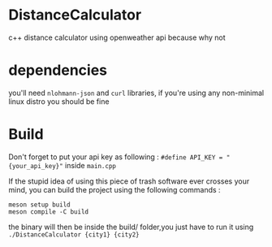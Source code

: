# DistanceCalculator

c++ distance calculator using openweather api because why not
# dependencies
you'll need ``nlohmann-json`` and ``curl`` libraries, if you're using any non-minimal linux distro you should be fine
# Build
Don't forget to put your api key as following : ``#define API_KEY = "{your_api_key}"`` inside ``main.cpp``

If the stupid idea of using this piece of trash software ever crosses your mind, you can build the project using the following commands :

``meson setup build`` \
``meson compile -C build``

the binary will then be inside the build/ folder,you just have to run it using ``./DistanceCalculator {city1} {city2}``

